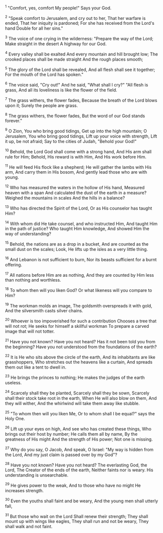 <sup>1</sup> 
"Comfort, yes, comfort My people!" Says your God. 

<sup>2</sup> 
"Speak comfort to Jerusalem, and cry out to her, That her warfare is ended, That her iniquity is pardoned; For she has received from the Lord's hand Double for all her sins." 

<sup>3</sup> 
The voice of one crying in the wilderness: "Prepare the way of the Lord; Make straight in the desert A highway for our God. 

<sup>4</sup> 
Every valley shall be exalted And every mountain and hill brought low; The crooked places shall be made straight And the rough places smooth; 

<sup>5</sup> 
The glory of the Lord shall be revealed, And all flesh shall see it together; For the mouth of the Lord has spoken." 

<sup>6</sup> 
The voice said, "Cry out!" And he said, "What shall I cry?" "All flesh is grass, And all its loveliness is like the flower of the field. 

<sup>7</sup> 
The grass withers, the flower fades, Because the breath of the Lord blows upon it; Surely the people are grass. 

<sup>8</sup> 
The grass withers, the flower fades, But the word of our God stands forever." 

<sup>9</sup> 
O Zion, You who bring good tidings, Get up into the high mountain; O Jerusalem, You who bring good tidings, Lift up your voice with strength, Lift it up, be not afraid; Say to the cities of Judah, "Behold your God!" 

<sup>10</sup> 
Behold, the Lord God shall come with a strong hand, And His arm shall rule for Him; Behold, His reward is with Him, And His work before Him. 

<sup>11</sup> 
He will feed His flock like a shepherd; He will gather the lambs with His arm, And carry them in His bosom, And gently lead those who are with young. 

<sup>12</sup> 
Who has measured the waters in the hollow of His hand, Measured heaven with a span And calculated the dust of the earth in a measure? Weighed the mountains in scales And the hills in a balance? 

<sup>13</sup> 
Who has directed the Spirit of the Lord, Or as His counselor has taught Him? 

<sup>14</sup> 
With whom did He take counsel, and who instructed Him, And taught Him in the path of justice? Who taught Him knowledge, And showed Him the way of understanding? 

<sup>15</sup> 
Behold, the nations are as a drop in a bucket, And are counted as the small dust on the scales; Look, He lifts up the isles as a very little thing. 

<sup>16</sup> 
And Lebanon is not sufficient to burn, Nor its beasts sufficient for a burnt offering. 

<sup>17</sup> 
All nations before Him are as nothing, And they are counted by Him less than nothing and worthless. 

<sup>18</sup> 
To whom then will you liken God? Or what likeness will you compare to Him? 

<sup>19</sup> 
The workman molds an image, The goldsmith overspreads it with gold, And the silversmith casts silver chains. 

<sup>20</sup> 
Whoever is too impoverished for such a contribution Chooses a tree that will not rot; He seeks for himself a skillful workman To prepare a carved image that will not totter. 

<sup>21</sup> 
Have you not known? Have you not heard? Has it not been told you from the beginning? Have you not understood from the foundations of the earth? 

<sup>22</sup> 
It is He who sits above the circle of the earth, And its inhabitants are like grasshoppers, Who stretches out the heavens like a curtain, And spreads them out like a tent to dwell in. 

<sup>23</sup> 
He brings the princes to nothing; He makes the judges of the earth useless. 

<sup>24</sup> 
Scarcely shall they be planted, Scarcely shall they be sown, Scarcely shall their stock take root in the earth, When He will also blow on them, And they will wither, And the whirlwind will take them away like stubble. 

<sup>25</sup> 
"To whom then will you liken Me, Or to whom shall I be equal?" says the Holy One. 

<sup>26</sup> 
Lift up your eyes on high, And see who has created these things, Who brings out their host by number; He calls them all by name, By the greatness of His might And the strength of His power; Not one is missing. 

<sup>27</sup> 
Why do you say, O Jacob, And speak, O Israel: "My way is hidden from the Lord, And my just claim is passed over by my God"? 

<sup>28</sup> 
Have you not known? Have you not heard? The everlasting God, the Lord, The Creator of the ends of the earth, Neither faints nor is weary. His understanding is unsearchable. 

<sup>29</sup> 
He gives power to the weak, And to those who have no might He increases strength. 

<sup>30</sup> 
Even the youths shall faint and be weary, And the young men shall utterly fall, 

<sup>31</sup> 
But those who wait on the Lord Shall renew their strength; They shall mount up with wings like eagles, They shall run and not be weary, They shall walk and not faint.